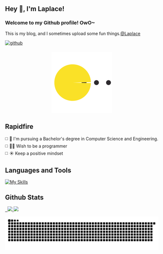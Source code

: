 ## Hey 👋, I'm Laplace!  



### Welcome to my Github profile! OwO~  
This is my blog, and I sometimes upload some fun things.[@Laplace](https://www.blog.lap-lace.top)
  

<a href="https://github.com/https://github.com/laplace825" target="_blank">
<img src=https://img.shields.io/badge/github-%2324292e.svg?&style=for-the-badge&logo=github&logoColor=white alt=github style="margin-bottom: 5px;" />
</a>  
  
<br/>  

<div align="center">
	<br>
	<img src="https://raw.githubusercontent.com/Aniket965/Aniket965/master/pacman.svg?sanitize=true" width="200" height="200">
	<br>
</div>



## Rapidfire  

◻️  🌱 I'm pursuing a Bachelor's degree in Computer Science and Engineering.  
◻️  👨‍💻 Wish to be a programmer  
◻️  ☀️ Keep a positive mindset

## Languages and Tools  
[![My Skills](https://skillicons.dev/icons?i=cpp,rust,python,go,github,linux)](https://skillicons.dev)

<!-- ## Some Repos  

<a href="https://github.com/laplace825/cpp-tiny-json">
  <img align="center" src="https://github-readme-stats.vercel.app/api/pin/?theme=swift&username=laplace825&repo=cpp-tiny-json" />
</a>  
<a href="https://github.com/laplace825/cpp-logger">
  <img align="center" src="https://github-readme-stats.vercel.app/api/pin/?theme=swift&username=laplace825&repo=cpp-logger" />
</a>

<a href="https://github.com/laplace825/yolov8-oracle-detect">
  <img align="center" src="https://github-readme-stats.vercel.app/api/pin/?theme=swift&username=laplace825&repo=yolov8-oracle-detect" />
</a>
-->

## Github Stats  

<a href="https://github.com/laplace825/"> 
  <img wide="50%" height=200px src="https://github-readme-stats.vercel.app/api?username=Laplace825&theme=algolia&show_icons=true&?count_private=true?" />
</a>
<a href="https://github.com/laplace825/">
  <img wide="50%" height=200px src="https://github-readme-stats.vercel.app/api/top-langs/?username=Laplace825&layout=compact&theme=algolia&hide=html,scss,css,javascript,jupyter%20notebook,makefile,shell" />
</a>

<picture>
  <source media="(prefers-color-scheme: dark)" srcset="https://raw.githubusercontent.com/laplace825/laplace825/output/github-contribution-grid-snake-dark.svg">
  <source media="(prefers-color-scheme: light)" srcset="https://raw.githubusercontent.com/laplace825/laplace825/output/github-contribution-grid-snake.svg">
  <img alt="github contribution grid snake animation" src="https://raw.githubusercontent.com/laplace825/laplace825/output/github-contribution-grid-snake.svg">
</picture>

